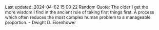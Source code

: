 Last updated: 2024-04-02 15:00:22
Random Quote: The older I get the more wisdom I find in the ancient rule of taking first things first. A process which often reduces the most complex human problem to a manageable proportion. - Dwight D. Eisenhower